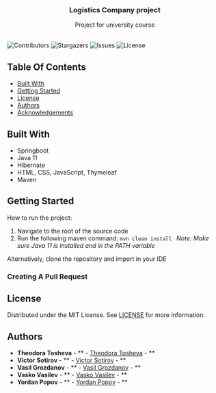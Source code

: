 <br/>
<p align="center">
  <h3 align="center">Logistics Company
project</h3>

  <p align="center">
    Project for university course
    <br/>
    <br/>
  </p>
</p>

![Contributors](https://img.shields.io/github/contributors/dannypopov/logistics-company-project?color=dark-green) ![Stargazers](https://img.shields.io/github/stars/dannypopov/logistics-company-project?style=social) ![Issues](https://img.shields.io/github/issues/dannypopov/logistics-company-project) ![License](https://img.shields.io/github/license/dannypopov/logistics-company-project)

## Table Of Contents

* [Built With](#built-with)
* [Getting Started](#getting-started)
* [License](#license)
* [Authors](#authors)
* [Acknowledgements](#acknowledgements)

## Built With

- Springboot
- Java 11
- Hibernate
- HTML, CSS, JavaScript, Thymeleaf
- Maven

## Getting Started

How to run the project:

1. Navigate to the root of the source code
2. Run the following maven command:
   `mvn clean install
   `
   *Note: Make sure Java 11 is installed and in the PATH variable*

Alternatively, clone the repository and import in your IDE

### Creating A Pull Request

## License

Distributed under the MIT License.
See [LICENSE](https://github.com/dannypopov/logistics-company-project/blob/main/LICENSE.md) for more information.

## Authors

* **Theodora Tosheva** - ** - [Theodora Tosheva](https://github.com/theoddora) - **
* **Victor Sotirov** - ** - [Victor Sotirov](https://github.com/VictorSotirov) - **
* **Vasil Grozdanov** - ** - [Vasil Grozdanov](https://github.com/VasilGrozdanov) - **
* **Vasko Vasilev** - ** - [Vasko Vasilev](https://github.com/Vasilew27) - **
* **Yordan Popov** - ** - [Yordan Popov](https://github.com/dannypopov) - **
